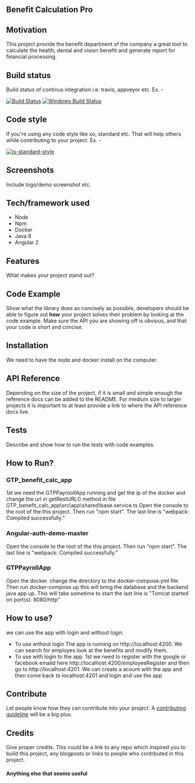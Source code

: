 ## Benefit Calculation Pro


## Motivation
This project provide the benefit department of the company a great tool to calculate the health, dental and vision benefit and generate report for financial processing.

## Build status
Build status of continus integration i.e. travis, appveyor etc. Ex. - 

[![Build Status](https://travis-ci.org/akashnimare/foco.svg?branch=master)](https://travis-ci.org/akashnimare/foco)
[![Windows Build Status](https://ci.appveyor.com/api/projects/status/github/akashnimare/foco?branch=master&svg=true)](https://ci.appveyor.com/project/akashnimare/foco/branch/master)

## Code style
If you're using any code style like xo, standard etc. That will help others while contributing to your project. Ex. -

[![js-standard-style](https://img.shields.io/badge/code%20style-standard-brightgreen.svg?style=flat)](https://github.com/feross/standard)
 
## Screenshots
Include logo/demo screenshot etc.

## Tech/framework used
* Node
* Npm
* Docker
* Java 8
* Angular 2

## Features
What makes your project stand out?

## Code Example
Show what the library does as concisely as possible, developers should be able to figure out **how** your project solves their problem by looking at the code example. Make sure the API you are showing off is obvious, and that your code is short and concise.

## Installation
We need to have the node and docker install on the computer.

## API Reference

Depending on the size of the project, if it is small and simple enough the reference docs can be added to the README. For medium size to larger projects it is important to at least provide a link to where the API reference docs live.

## Tests
Describe and show how to run the tests with code examples.

## How to Run?

### GTP_benefit_calc_app
1st we need the GTPPayroollApp running and get the ip of the docker and change the url in getRestURL() method in file GTP_benefit_calc_app\src\app\shared\base.service.ts
Open the console to the root of the this project. Then run "npm start".
The last line is "webpack: Compiled successfully."

### Angular-auth-demo-master
Open the console to the root of the this project. Then run "npm start".
The last line is "webpack: Compiled successfully."

### GTPPayrollApp
Open the docker. change the directory to the docker-compose.yml file. Then run docker-compose up this will bring the database and the backend java app up.
This will take sometime to start the last line is "Tomcat started on port(s): 8080/http"

## How to use?
we can use the app with login and without login.
  *  To use without login The app is running on http://localhost:4200. We can search for employes look at the benefits and modify them.
  *  To use with login to the app. 1st we need to register with the google or facebook emaild here http://localhost:4200/employeeRegister and then go to http://localhost:4201. We can create a acount with the app and then come back to localhost:4201 and login and use the app

## Contribute

Let people know how they can contribute into your project. A [contributing guideline](https://github.com/zulip/zulip-electron/blob/master/CONTRIBUTING.md) will be a big plus.

## Credits
Give proper credits. This could be a link to any repo which inspired you to build this project, any blogposts or links to people who contrbuted in this project. 

#### Anything else that seems useful
